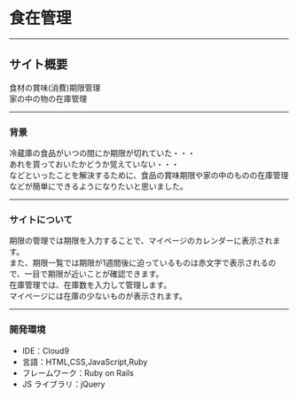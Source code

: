 # **食在管理**
---

## **サイト概要**

食材の賞味(消費)期限管理<br>
家の中の物の在庫管理

---

### **背景**

冷蔵庫の食品がいつの間にか期限が切れていた・・・<br>
あれを買っておいたかどうか覚えていない・・・<br>
などといったことを解決するために、食品の賞味期限や家の中のものの在庫管理などが簡単にできるようになりたいと思いました。

---

### **サイトについて**

期限の管理では期限を入力することで、マイページのカレンダーに表示されます。<br>
また、期限一覧では期限が1週間後に迫っているものは赤文字で表示されるので、一目で期限が近いことが確認できます。<br>
在庫管理では、在庫数を入力して管理します。<br>
マイページには在庫の少ないものが表示されます。

---

### **開発環境**

* IDE：Cloud9
* 言語：HTML,CSS,JavaScript,Ruby
* フレームワーク：Ruby on Rails
* JS ライブラリ：jQuery

